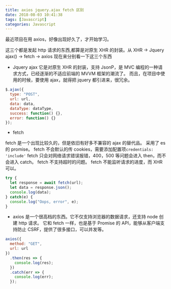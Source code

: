 ```yaml
---
title: axios jquery.ajax fetch 区别
date: 2018-08-03 10:41:38
tags: [Javascript]
categories: Javascript
---
```


最近项目在用 axios，好像出现好久了，才开始学习。

这三个都是发起 http 请求的东西,都算是对原生 XHR 的封装。从 XHR -> Jquery ajax() -> fetch -> axios
现在来分别看一下这三个东西

- Jquery ajax
  它是对原生 XHR 的封装，支持 JsonP，是 MVC 编程的一种请求方式，已经逐渐的不适应前端的 MVVM 框架的潮流了。
  而且，在项目中使用的时候，要使用 ajax，就得把 jquery 都引进来，很冗余。

```javascript
$.ajax({
  type: "POST",
  url: url,
  data: data,
  dataType: dataType,
  success: function() {},
  error: function() {}
});
```

- fetch

fetch 是一个出现比较久的，但是依旧有好多不兼容的 ajax 的替代品。
采用了 es 的 promise。
fetch 不会默认的传 cookies，需要添加配置项`credentials: 'include'`
fetch 只会对网络请求错误报错，400，500 等问题会进入 then，而不会进入 catch。
fetch 不支持超时的问题。
fetch 不能监听请求的进度，而 XHR 可以。

```javascript
try {
  let response = await fetch(url);
  let data = response.json();
  console.log(data);
} catch(e) {
  console.log("Oops, error", e);
}
```

- axios 是一个很高档的东西。它不仅支持浏览器的数据请求，还支持 node 创建 http 请求。
  它和 fetch 一样，也是基于 Promise 的 API，能够从客户端支持防止 CSRF，提供了很多接口，可以并发等。

```js
axios({
  method: "GET",
  url: url
})
  .then(res => {
    console.log(res);
  })
  .catch(err => {
    console.log(err);
  });
```
